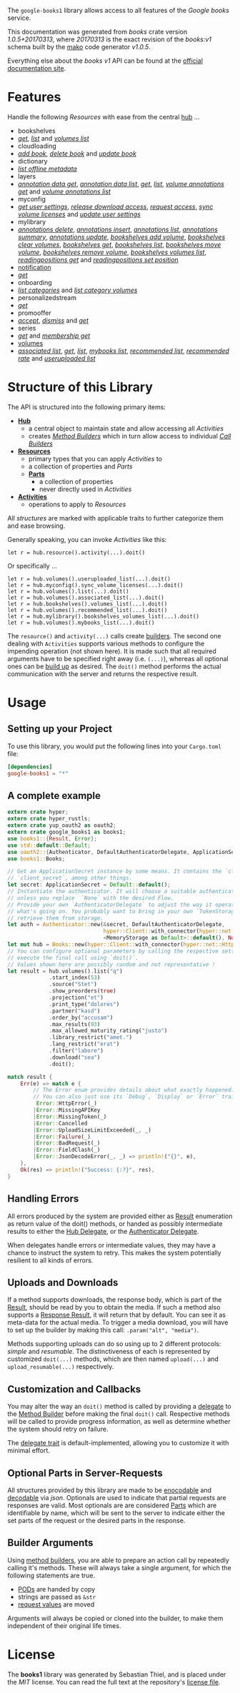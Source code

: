 <!---
DO NOT EDIT !
This file was generated automatically from 'src/mako/api/README.md.mako'
DO NOT EDIT !
-->
The `google-books1` library allows access to all features of the *Google books* service.

This documentation was generated from *books* crate version *1.0.5+20170313*, where *20170313* is the exact revision of the *books:v1* schema built by the [mako](http://www.makotemplates.org/) code generator *v1.0.5*.

Everything else about the *books* *v1* API can be found at the
[official documentation site](https://developers.google.com/books/docs/v1/getting_started).
# Features

Handle the following *Resources* with ease from the central [hub](https://docs.rs/google-books1/1.0.5+20170313/google_books1/struct.Books.html) ... 

* bookshelves
 * [*get*](https://docs.rs/google-books1/1.0.5+20170313/google_books1/struct.BookshelveGetCall.html), [*list*](https://docs.rs/google-books1/1.0.5+20170313/google_books1/struct.BookshelveListCall.html) and [*volumes list*](https://docs.rs/google-books1/1.0.5+20170313/google_books1/struct.BookshelveVolumeListCall.html)
* cloudloading
 * [*add book*](https://docs.rs/google-books1/1.0.5+20170313/google_books1/struct.CloudloadingAddBookCall.html), [*delete book*](https://docs.rs/google-books1/1.0.5+20170313/google_books1/struct.CloudloadingDeleteBookCall.html) and [*update book*](https://docs.rs/google-books1/1.0.5+20170313/google_books1/struct.CloudloadingUpdateBookCall.html)
* dictionary
 * [*list offline metadata*](https://docs.rs/google-books1/1.0.5+20170313/google_books1/struct.DictionaryListOfflineMetadataCall.html)
* layers
 * [*annotation data get*](https://docs.rs/google-books1/1.0.5+20170313/google_books1/struct.LayerAnnotationDataGetCall.html), [*annotation data list*](https://docs.rs/google-books1/1.0.5+20170313/google_books1/struct.LayerAnnotationDataListCall.html), [*get*](https://docs.rs/google-books1/1.0.5+20170313/google_books1/struct.LayerGetCall.html), [*list*](https://docs.rs/google-books1/1.0.5+20170313/google_books1/struct.LayerListCall.html), [*volume annotations get*](https://docs.rs/google-books1/1.0.5+20170313/google_books1/struct.LayerVolumeAnnotationGetCall.html) and [*volume annotations list*](https://docs.rs/google-books1/1.0.5+20170313/google_books1/struct.LayerVolumeAnnotationListCall.html)
* myconfig
 * [*get user settings*](https://docs.rs/google-books1/1.0.5+20170313/google_books1/struct.MyconfigGetUserSettingCall.html), [*release download access*](https://docs.rs/google-books1/1.0.5+20170313/google_books1/struct.MyconfigReleaseDownloadAccesCall.html), [*request access*](https://docs.rs/google-books1/1.0.5+20170313/google_books1/struct.MyconfigRequestAccesCall.html), [*sync volume licenses*](https://docs.rs/google-books1/1.0.5+20170313/google_books1/struct.MyconfigSyncVolumeLicenseCall.html) and [*update user settings*](https://docs.rs/google-books1/1.0.5+20170313/google_books1/struct.MyconfigUpdateUserSettingCall.html)
* mylibrary
 * [*annotations delete*](https://docs.rs/google-books1/1.0.5+20170313/google_books1/struct.MylibraryAnnotationDeleteCall.html), [*annotations insert*](https://docs.rs/google-books1/1.0.5+20170313/google_books1/struct.MylibraryAnnotationInsertCall.html), [*annotations list*](https://docs.rs/google-books1/1.0.5+20170313/google_books1/struct.MylibraryAnnotationListCall.html), [*annotations summary*](https://docs.rs/google-books1/1.0.5+20170313/google_books1/struct.MylibraryAnnotationSummaryCall.html), [*annotations update*](https://docs.rs/google-books1/1.0.5+20170313/google_books1/struct.MylibraryAnnotationUpdateCall.html), [*bookshelves add volume*](https://docs.rs/google-books1/1.0.5+20170313/google_books1/struct.MylibraryBookshelveAddVolumeCall.html), [*bookshelves clear volumes*](https://docs.rs/google-books1/1.0.5+20170313/google_books1/struct.MylibraryBookshelveClearVolumeCall.html), [*bookshelves get*](https://docs.rs/google-books1/1.0.5+20170313/google_books1/struct.MylibraryBookshelveGetCall.html), [*bookshelves list*](https://docs.rs/google-books1/1.0.5+20170313/google_books1/struct.MylibraryBookshelveListCall.html), [*bookshelves move volume*](https://docs.rs/google-books1/1.0.5+20170313/google_books1/struct.MylibraryBookshelveMoveVolumeCall.html), [*bookshelves remove volume*](https://docs.rs/google-books1/1.0.5+20170313/google_books1/struct.MylibraryBookshelveRemoveVolumeCall.html), [*bookshelves volumes list*](https://docs.rs/google-books1/1.0.5+20170313/google_books1/struct.MylibraryBookshelveVolumeListCall.html), [*readingpositions get*](https://docs.rs/google-books1/1.0.5+20170313/google_books1/struct.MylibraryReadingpositionGetCall.html) and [*readingpositions set position*](https://docs.rs/google-books1/1.0.5+20170313/google_books1/struct.MylibraryReadingpositionSetPositionCall.html)
* [notification](https://docs.rs/google-books1/1.0.5+20170313/google_books1/struct.Notification.html)
 * [*get*](https://docs.rs/google-books1/1.0.5+20170313/google_books1/struct.NotificationGetCall.html)
* onboarding
 * [*list categories*](https://docs.rs/google-books1/1.0.5+20170313/google_books1/struct.OnboardingListCategoryCall.html) and [*list category volumes*](https://docs.rs/google-books1/1.0.5+20170313/google_books1/struct.OnboardingListCategoryVolumeCall.html)
* personalizedstream
 * [*get*](https://docs.rs/google-books1/1.0.5+20170313/google_books1/struct.PersonalizedstreamGetCall.html)
* promooffer
 * [*accept*](https://docs.rs/google-books1/1.0.5+20170313/google_books1/struct.PromoofferAcceptCall.html), [*dismiss*](https://docs.rs/google-books1/1.0.5+20170313/google_books1/struct.PromoofferDismisCall.html) and [*get*](https://docs.rs/google-books1/1.0.5+20170313/google_books1/struct.PromoofferGetCall.html)
* series
 * [*get*](https://docs.rs/google-books1/1.0.5+20170313/google_books1/struct.SeryGetCall.html) and [*membership get*](https://docs.rs/google-books1/1.0.5+20170313/google_books1/struct.SeryMembershipGetCall.html)
* [volumes](https://docs.rs/google-books1/1.0.5+20170313/google_books1/struct.Volume.html)
 * [*associated list*](https://docs.rs/google-books1/1.0.5+20170313/google_books1/struct.VolumeAssociatedListCall.html), [*get*](https://docs.rs/google-books1/1.0.5+20170313/google_books1/struct.VolumeGetCall.html), [*list*](https://docs.rs/google-books1/1.0.5+20170313/google_books1/struct.VolumeListCall.html), [*mybooks list*](https://docs.rs/google-books1/1.0.5+20170313/google_books1/struct.VolumeMybookListCall.html), [*recommended list*](https://docs.rs/google-books1/1.0.5+20170313/google_books1/struct.VolumeRecommendedListCall.html), [*recommended rate*](https://docs.rs/google-books1/1.0.5+20170313/google_books1/struct.VolumeRecommendedRateCall.html) and [*useruploaded list*](https://docs.rs/google-books1/1.0.5+20170313/google_books1/struct.VolumeUseruploadedListCall.html)




# Structure of this Library

The API is structured into the following primary items:

* **[Hub](https://docs.rs/google-books1/1.0.5+20170313/google_books1/struct.Books.html)**
    * a central object to maintain state and allow accessing all *Activities*
    * creates [*Method Builders*](https://docs.rs/google-books1/1.0.5+20170313/google_books1/trait.MethodsBuilder.html) which in turn
      allow access to individual [*Call Builders*](https://docs.rs/google-books1/1.0.5+20170313/google_books1/trait.CallBuilder.html)
* **[Resources](https://docs.rs/google-books1/1.0.5+20170313/google_books1/trait.Resource.html)**
    * primary types that you can apply *Activities* to
    * a collection of properties and *Parts*
    * **[Parts](https://docs.rs/google-books1/1.0.5+20170313/google_books1/trait.Part.html)**
        * a collection of properties
        * never directly used in *Activities*
* **[Activities](https://docs.rs/google-books1/1.0.5+20170313/google_books1/trait.CallBuilder.html)**
    * operations to apply to *Resources*

All *structures* are marked with applicable traits to further categorize them and ease browsing.

Generally speaking, you can invoke *Activities* like this:

```Rust,ignore
let r = hub.resource().activity(...).doit()
```

Or specifically ...

```ignore
let r = hub.volumes().useruploaded_list(...).doit()
let r = hub.myconfig().sync_volume_licenses(...).doit()
let r = hub.volumes().list(...).doit()
let r = hub.volumes().associated_list(...).doit()
let r = hub.bookshelves().volumes_list(...).doit()
let r = hub.volumes().recommended_list(...).doit()
let r = hub.mylibrary().bookshelves_volumes_list(...).doit()
let r = hub.volumes().mybooks_list(...).doit()
```

The `resource()` and `activity(...)` calls create [builders][builder-pattern]. The second one dealing with `Activities` 
supports various methods to configure the impending operation (not shown here). It is made such that all required arguments have to be 
specified right away (i.e. `(...)`), whereas all optional ones can be [build up][builder-pattern] as desired.
The `doit()` method performs the actual communication with the server and returns the respective result.

# Usage

## Setting up your Project

To use this library, you would put the following lines into your `Cargo.toml` file:

```toml
[dependencies]
google-books1 = "*"
```

## A complete example

```Rust
extern crate hyper;
extern crate hyper_rustls;
extern crate yup_oauth2 as oauth2;
extern crate google_books1 as books1;
use books1::{Result, Error};
use std::default::Default;
use oauth2::{Authenticator, DefaultAuthenticatorDelegate, ApplicationSecret, MemoryStorage};
use books1::Books;

// Get an ApplicationSecret instance by some means. It contains the `client_id` and 
// `client_secret`, among other things.
let secret: ApplicationSecret = Default::default();
// Instantiate the authenticator. It will choose a suitable authentication flow for you, 
// unless you replace  `None` with the desired Flow.
// Provide your own `AuthenticatorDelegate` to adjust the way it operates and get feedback about 
// what's going on. You probably want to bring in your own `TokenStorage` to persist tokens and
// retrieve them from storage.
let auth = Authenticator::new(&secret, DefaultAuthenticatorDelegate,
                              hyper::Client::with_connector(hyper::net::HttpsConnector::new(hyper_rustls::TlsClient::new())),
                              <MemoryStorage as Default>::default(), None);
let mut hub = Books::new(hyper::Client::with_connector(hyper::net::HttpsConnector::new(hyper_rustls::TlsClient::new())), auth);
// You can configure optional parameters by calling the respective setters at will, and
// execute the final call using `doit()`.
// Values shown here are possibly random and not representative !
let result = hub.volumes().list("q")
             .start_index(53)
             .source("Stet")
             .show_preorders(true)
             .projection("et")
             .print_type("dolores")
             .partner("kasd")
             .order_by("accusam")
             .max_results(93)
             .max_allowed_maturity_rating("justo")
             .library_restrict("amet.")
             .lang_restrict("erat")
             .filter("labore")
             .download("sea")
             .doit();

match result {
    Err(e) => match e {
        // The Error enum provides details about what exactly happened.
        // You can also just use its `Debug`, `Display` or `Error` traits
         Error::HttpError(_)
        |Error::MissingAPIKey
        |Error::MissingToken(_)
        |Error::Cancelled
        |Error::UploadSizeLimitExceeded(_, _)
        |Error::Failure(_)
        |Error::BadRequest(_)
        |Error::FieldClash(_)
        |Error::JsonDecodeError(_, _) => println!("{}", e),
    },
    Ok(res) => println!("Success: {:?}", res),
}

```
## Handling Errors

All errors produced by the system are provided either as [Result](https://docs.rs/google-books1/1.0.5+20170313/google_books1/enum.Result.html) enumeration as return value of 
the doit() methods, or handed as possibly intermediate results to either the 
[Hub Delegate](https://docs.rs/google-books1/1.0.5+20170313/google_books1/trait.Delegate.html), or the [Authenticator Delegate](https://docs.rs/yup-oauth2/*/yup_oauth2/trait.AuthenticatorDelegate.html).

When delegates handle errors or intermediate values, they may have a chance to instruct the system to retry. This 
makes the system potentially resilient to all kinds of errors.

## Uploads and Downloads
If a method supports downloads, the response body, which is part of the [Result](https://docs.rs/google-books1/1.0.5+20170313/google_books1/enum.Result.html), should be
read by you to obtain the media.
If such a method also supports a [Response Result](https://docs.rs/google-books1/1.0.5+20170313/google_books1/trait.ResponseResult.html), it will return that by default.
You can see it as meta-data for the actual media. To trigger a media download, you will have to set up the builder by making
this call: `.param("alt", "media")`.

Methods supporting uploads can do so using up to 2 different protocols: 
*simple* and *resumable*. The distinctiveness of each is represented by customized 
`doit(...)` methods, which are then named `upload(...)` and `upload_resumable(...)` respectively.

## Customization and Callbacks

You may alter the way an `doit()` method is called by providing a [delegate](https://docs.rs/google-books1/1.0.5+20170313/google_books1/trait.Delegate.html) to the 
[Method Builder](https://docs.rs/google-books1/1.0.5+20170313/google_books1/trait.CallBuilder.html) before making the final `doit()` call. 
Respective methods will be called to provide progress information, as well as determine whether the system should 
retry on failure.

The [delegate trait](https://docs.rs/google-books1/1.0.5+20170313/google_books1/trait.Delegate.html) is default-implemented, allowing you to customize it with minimal effort.

## Optional Parts in Server-Requests

All structures provided by this library are made to be [enocodable](https://docs.rs/google-books1/1.0.5+20170313/google_books1/trait.RequestValue.html) and 
[decodable](https://docs.rs/google-books1/1.0.5+20170313/google_books1/trait.ResponseResult.html) via *json*. Optionals are used to indicate that partial requests are responses 
are valid.
Most optionals are are considered [Parts](https://docs.rs/google-books1/1.0.5+20170313/google_books1/trait.Part.html) which are identifiable by name, which will be sent to 
the server to indicate either the set parts of the request or the desired parts in the response.

## Builder Arguments

Using [method builders](https://docs.rs/google-books1/1.0.5+20170313/google_books1/trait.CallBuilder.html), you are able to prepare an action call by repeatedly calling it's methods.
These will always take a single argument, for which the following statements are true.

* [PODs][wiki-pod] are handed by copy
* strings are passed as `&str`
* [request values](https://docs.rs/google-books1/1.0.5+20170313/google_books1/trait.RequestValue.html) are moved

Arguments will always be copied or cloned into the builder, to make them independent of their original life times.

[wiki-pod]: http://en.wikipedia.org/wiki/Plain_old_data_structure
[builder-pattern]: http://en.wikipedia.org/wiki/Builder_pattern
[google-go-api]: https://github.com/google/google-api-go-client

# License
The **books1** library was generated by Sebastian Thiel, and is placed 
under the *MIT* license.
You can read the full text at the repository's [license file][repo-license].

[repo-license]: https://github.com/Byron/google-apis-rsblob/master/LICENSE.md
